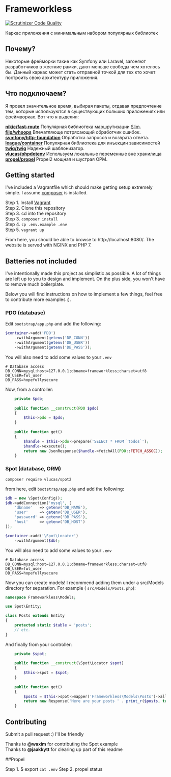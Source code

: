 # Frameworkless
[![Scrutinizer Code Quality](https://scrutinizer-ci.com/g/dimaxz/frameworkless/badges/quality-score.png?b=master)](https://scrutinizer-ci.com/g/dimaxz/frameworkless/?branch=master)

Каркас приложения с минимальным набором популярных библиотек

## Почему?
Некоторые фрейморки такие как Symfony или Laravel, загоняют разработчиков в жесткие рамки, дают меньше свободы чем хотелось бы. Данный каркас может стать 
отправной точкой для тех кто хочет построить свою архитектуру приложения.

## Что подключаем?
Я провел значительное время, выбирая пакеты, отдавая предпочтение тем, которые используются в существующих больших приложениях или фреймворках. Вот что я выделил:

**[nikic/fast-route](https://github.com/nikic/FastRoute)** Популярная библиотека маршрутизации [Slim](http://www.slimframework.com).  
**[filp/whoops](https://github.com/filp/whoops)** Впечатляюще потрясающий обработчик ошибок.  
**[symfony/http-foundation](https://github.com/symfony/http-foundation)** Обработка запросов и возврата ответа.  
**[league/container](https://github.com/thephpleague/container)** Популярная библиотека для инъекции зависимостей  
**[twig/twig](https://github.com/twigphp/Twig)** Надежный шаблонизатор.  
**[vlucas/phpdotenv](https://github.com/vlucas/phpdotenv)** Используем локальные переменные вне хранилища  
**[propel/propel](https://github.com/propelorm/Propel2)** Propel2 мощная и шустрая ОРМ.  

## Getting started
I've included a Vagrantfile which should make getting setup extremely simple. I assume [composer](https://getcomposer.org) is installed.

Step 1. Install [Vagrant](https://www.vagrantup.com)  
Step 2. Clone this repository  
Step 3. cd into the repository  
Step 3. ```composer install```  
Step 4. ```cp .env.example .env```  
Step 5. ```vagrant up```


From here, you should be able to browse to http://localhost:8080/. The website is served with NGINX and PHP 7.


## Batteries not included
I've intentionally made this project as simplistic as possible. A lot of things are left up to you to design and implement. On the plus side, you won't have to remove much boilerplate.

Below you will find instructions on how to implement a few things, feel free to contribute more examples :). 


### PDO (database)
Edit ``bootstrap/app.php`` and add the following:
```php
$container->add('PDO')
    ->withArgument(getenv('DB_CONN'))
    ->withArgument(getenv('DB_USER'))
    ->withArgument(getenv('DB_PASS'));
```

You will also need to add some values to your ``.env``
```
# Database access
DB_CONN=mysql:host=127.0.0.1;dbname=frameworkless;charset=utf8
DB_USER=fwl_user
DB_PASS=hopefullysecure
```

Now, from a controller:
```php
    private $pdo;
    
    public function __construct(PDO $pdo)
    {
        $this->pdo = $pdo;
    }
    
    public function get()
    {
        $handle = $this->pdo->prepare('SELECT * FROM `todos`');
        $handle->execute();
        return new JsonResponse($handle->fetchAll(PDO::FETCH_ASSOC));
    }
```


### Spot (database, ORM)
```
composer require vlucas/spot2
```

from here, edit ``bootstrap/app.php`` and add the following:
```php
$db = new \Spot\Config();
$db->addConnection('mysql', [
    'dbname'   => getenv('DB_NAME'),
    'user'     => getenv('DB_USER'),
    'password' => getenv('DB_PASS'),
    'host'     => getenv('DB_HOST')
]);

$container->add('\Spot\Locator')
    ->withArgument($db);
```

You will also need to add some values to your ``.env``
```
# Database access
DB_CONN=mysql:host=127.0.0.1;dbname=frameworkless;charset=utf8
DB_USER=fwl_user
DB_PASS=hopefullysecure
```

Now you can create models! I recommend adding them under a src/Models directory for separation. For example ( ``src/Models/Posts.php``):
```php
namespace Frameworkless\Models;

use Spot\Entity;

class Posts extends Entity
{
    protected static $table = 'posts';
    // etc.
}
```

And finally from your controller:
```php
    private $spot;
    
    public function __construct(\Spot\Locator $spot)
    {
        $this->spot = $spot;
    }
    
    public function get()
    {
        $posts = $this->spot->mapper('Frameworkless\Models\Posts')->all();
        return new Response('Here are your posts ' . print_r($posts, true));
    }
```


## Contributing
Submit a pull request :) I'll be friendly

Thanks to **@waxim** for contributing the Spot example  
Thanks to **@jaakkytt** for clearing up part of this readme

##Propel

Step 1. $ export `cat .env`
Step 2. propel status